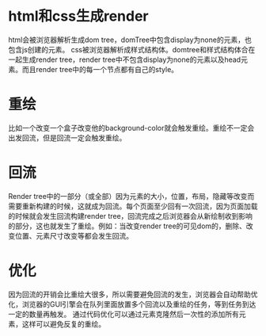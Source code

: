 # html和css生成render
html会被浏览器解析生成dom tree，domTree中包含display为none的元素，也包含js创建的元素。
css被浏览器解析成样式结构体。domtree和样式结构体合在一起生成render tree，render tree中不包含display为none的元素以及head元素。而且render tree中的每一个节点都有自己的style。
# 重绘
比如一个改变一个盒子改变他的background-color就会触发重绘。重绘不一定会出发回流，但是回流一定会触发重绘。
# 回流
Render tree中的一部分（或全部）因为元素的大小，位置，布局，隐藏等改变而需要重新构建的时候，这就成为回流。每个页面至少回有一次回流，因为页面加载的时候就会发生回流构建render tree，回流完成之后浏览器会从新绘制收到影响的部分，这也就发生了重绘。例如：当改变render tree的可见dom的，删除、改变位置、元素尺寸改变等都会发生回流。
# 优化
因为回流的开销会比重绘大很多，所以需要避免回流的发生，浏览器会自动帮助优化，浏览器的GUI引擎会在队列里面放置多个回流以及重绘的任务，等到任务到达一定的数量再触发。
通过代码优化可以通过元素克隆然后一次性的添加所有元素，这样可以避免反复的重绘。
